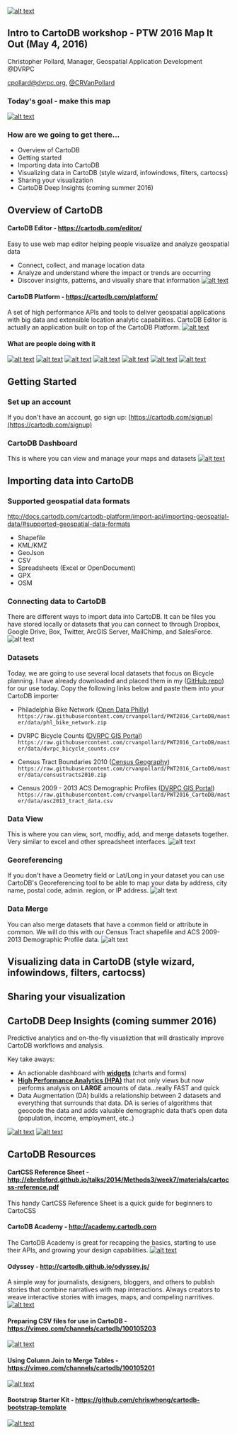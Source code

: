 [![alt text](https://raw.githubusercontent.com/crvanpollard/PWT2016_CartoDB/master/img/cartodb.png)](https://cartodb.com) 
## Intro to CartoDB workshop - PTW 2016 Map It Out (May 4, 2016)

Christopher Pollard, Manager, Geospatial Application Development @DVRPC

cpollard@dvrpc.org, [@CRVanPollard ](https://twitter.com/CRVanPollard)

### Today's goal - make this map
[![alt text](https://raw.githubusercontent.com/crvanpollard/PWT2016_CartoDB/master/img/todaysmap.png)](https://cpollard.cartodb.com/viz/399ea10e-0f0e-11e6-a48d-0ecd1babdde5/public_map)

### How are we going to get there...
- Overview of CartoDB
- Getting started 
- Importing data into CartoDB
- Visualizing data in CartoDB (style wizard, infowindows, filters, cartocss)
- Sharing your visualization
- CartoDB Deep Insights (coming summer 2016)

## Overview of CartoDB
#### CartoDB Editor - https://cartodb.com/editor/
Easy to use web map editor helping people visualize and analyze geospatial data
- Connect, collect, and manage location data
- Analyze and understand where the impact or trends are occurring
- Discover insights, patterns, and visually share that information
[![alt text](https://raw.githubusercontent.com/crvanpollard/PWT2016_CartoDB/master/img/cartodbeditor.png)](https://cartodb.com/editor/)

#### CartoDB Platform - https://cartodb.com/platform/
A set of high performance APIs and tools to deliver geospatial applications with big data and extensible location analytic capabilities. CartoDB Editor is actually an application built on top of the CartoDB Platform.
[![alt text](https://raw.githubusercontent.com/crvanpollard/PWT2016_CartoDB/master/img/cartodbplatform.png)](https://cartodb.com/platform/)
#### What are people doing with it
[![alt text](https://raw.githubusercontent.com/crvanpollard/PWT2016_CartoDB/master/img/iceland.png)](http://iceland.cartodb.com/tables/iceland/embed_map?title=true&description=true&search=false&shareable=false&cartodb_logo=true&sql=)
[![alt text](https://raw.githubusercontent.com/crvanpollard/PWT2016_CartoDB/master/img/sunrise.gif)](http://cartodb.s3.amazonaws.com/static_vizz/sunrise.html?title=true&description=true&search=false&shareable=true&cartodb_logo=true&layer_selector=false&legends=false&scrollwheel=true&sublayer_options=1%7C1&sql=&zoom=2&center_lat=22.917922936146045&center_lon=51.328125#)
[![alt text](https://raw.githubusercontent.com/crvanpollard/PWT2016_CartoDB/master/img/streets.png)](http://illustreets.co.uk/explore-england/)
[![alt text](https://raw.githubusercontent.com/crvanpollard/PWT2016_CartoDB/master/img/lasmog.png)](http://graphics.latimes.com/responsivemap-pollution-burdens/)
[![alt text](https://raw.githubusercontent.com/crvanpollard/PWT2016_CartoDB/master/img/nycairbnb.png)](http://blog.cartodb.com/airbnb-impact/)
[![alt text](https://raw.githubusercontent.com/crvanpollard/PWT2016_CartoDB/master/img/marktwain.png)](http://andrewxhill.com/maps/writers/twain/)
[![alt text](https://raw.githubusercontent.com/crvanpollard/PWT2016_CartoDB/master/img/cyclephilly.png)](http://www.dvrpc.org/webmaps/cyclephilly/)

## Getting Started

### Set up an account
If you don't have an account, go sign up: [https://cartodb.com/signup](https://cartodb.com/signup)  

### CartoDB Dashboard
This is where you can view and manage your maps and datasets
[![alt text](https://raw.githubusercontent.com/crvanpollard/PWT2016_CartoDB/master/img/dashboard.png)](https://cpollard.cartodb.com/me)

## Importing data into CartoDB
### Supported geospatial data formats
http://docs.cartodb.com/cartodb-platform/import-api/importing-geospatial-data/#supported-geospatial-data-formats
- Shapefile
- KML/KMZ
- GeoJson
- CSV
- Spreadsheets (Excel or OpenDocument)
- GPX
- OSM

### Connecting data to CartoDB
There are different ways to import data into CartoDB. It can be files you have stored locally or datasets that you can connect to through Dropbox, Google Drive, Box, Twitter, ArcGIS Server, MailChimp, and SalesForce.
![alt text](https://raw.githubusercontent.com/crvanpollard/PWT2016_CartoDB/master/img/connect.png)

### Datasets
Today, we are going to use several local datasets that focus on Bicycle planning.
I have already downloaded and placed them in my ([GitHub repo](https://github.com/crvanpollard/PWT2016_CartoDB/tree/master/data)) for our use today. Copy the following links below and paste them into your CartoDB importer

- Philadelphia Bike Network ([Open Data Philly](https://www.opendataphilly.org/dataset/bike-network))
`https://raw.githubusercontent.com/crvanpollard/PWT2016_CartoDB/master/data/phl_bike_network.zip`

- DVRPC Bicycle Counts ([DVRPC GIS Portal](http://dvrpc.dvrpcgis.opendata.arcgis.com/datasets/f8cf3245754c4b79a89a04a5d278a450_0))
`https://raw.githubusercontent.com/crvanpollard/PWT2016_CartoDB/master/data/dvrpc_bicycle_counts.csv`

- Census Tract Boundaries 2010 ([Census Geography](https://www.census.gov/geo/maps-data/data/tiger-line.html))
`https://raw.githubusercontent.com/crvanpollard/PWT2016_CartoDB/master/data/censustracts2010.zip`

- Census 2009 - 2013 ACS Demographic Profiles ([DVRPC GIS Portal](http://dvrpc.dvrpcgis.opendata.arcgis.com/datasets/beb54980293b4c0fa5312f0eb8ffbb1f_0))
`https://raw.githubusercontent.com/crvanpollard/PWT2016_CartoDB/master/data/asc2013_tract_data.csv`

### Data View
This is where you can view, sort, modfiy, add, and merge datasets together. Very similar to excel and other spreadsheet interfaces. 
![alt text](https://raw.githubusercontent.com/crvanpollard/PWT2016_CartoDB/master/img/dataview.png)

### Georeferencing
If you don't have a Geometry field or Lat/Long in your dataset you can use CartoDB's Georeferencing tool to be able to map your data by address, city name, postal code, admin. region, or IP address.
![alt text](https://raw.githubusercontent.com/crvanpollard/PWT2016_CartoDB/master/img/datageo.png)

### Data Merge
You can also merge datasets that have a common field or attribute in common.
We will do this with our Census Tract shapefile and ACS 2009-2013 Demographic Profile data.
![alt text](https://raw.githubusercontent.com/crvanpollard/PWT2016_CartoDB/master/img/datamerge.png)

## Visualizing data in CartoDB (style wizard, infowindows, filters, cartocss)

## Sharing your visualization

## CartoDB Deep Insights (coming summer 2016)
Predictive analytics and on-the-fly visualiztion that will drastically improve CartoDB workflows and analysis.

Key take aways: 
- An actionable dashboard with <b><u>widgets</u></b> (charts and forms)
- <b><u>High Performance Analytics (HPA)</u></b> that not only views but now performs analysis on <b>LARGE</b> amounts of data...really FAST and quick
- Data Augmentation (DA) builds a relationship between 2 datasets and everything that surrounds that data.
DA is series of algorithms that geocode the data and adds valuable demographic data that’s open data (population, income, employment, etc..)

[![alt text](https://raw.githubusercontent.com/crvanpollard/PWT2016_CartoDB/master/img/di1.png)](https://cartodb.com/deep-insights/)
[![alt text](https://raw.githubusercontent.com/crvanpollard/PWT2016_CartoDB/master/img/di2.png)](https://cartodb.com/deep-insights/)

## CartoDB Resources
#### CartCSS Reference Sheet - http://ebrelsford.github.io/talks/2014/Methods3/week7/materials/cartocss-reference.pdf
This handy CartCSS Reference Sheet is a quick guide for beginners to CartoCSS

#### CartoDB Academy - http://academy.cartodb.com
The CartoDB Academy is great for recapping the basics, starting to use their APIs, and growing your design capabilities.
[![alt text](https://raw.githubusercontent.com/crvanpollard/PWT2016_CartoDB/master/img/mapacademy.png)](http://academy.cartodb.com)

#### Odyssey - http://cartodb.github.io/odyssey.js/
A simple way for journalists, designers, bloggers, and others to publish stories that combine narratives with map interactions. Always creators to weave interactive stories with images, maps, and compeling narritives.
[![alt text](https://raw.githubusercontent.com/crvanpollard/PWT2016_CartoDB/master/img/odyssey.png)](http://cartodb.github.io/odyssey.js/)

#### Preparing CSV files for use in CartoDB - https://vimeo.com/channels/cartodb/100105203
[![alt text](https://raw.githubusercontent.com/crvanpollard/PWT2016_CartoDB/master/img/csv.png)](https://vimeo.com/channels/cartodb/100105203)

#### Using Column Join to Merge Tables - https://vimeo.com/channels/cartodb/100105201
[![alt text](https://raw.githubusercontent.com/crvanpollard/PWT2016_CartoDB/master/img/merge.png)](https://vimeo.com/channels/cartodb/100105201)

#### Bootstrap Starter Kit - https://github.com/chriswhong/cartodb-bootstrap-template
[![alt text](https://raw.githubusercontent.com/crvanpollard/PWT2016_CartoDB/master/img/starterkit.png)](https://github.com/chriswhong/cartodb-bootstrap-template)


